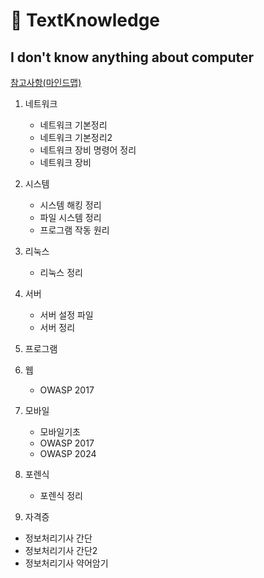 # 📑 TextKnowledge

## I don't know anything about computer

[참고사항(마인드맵)](https://github.com/limtaehyi/MyMindMap)
1. 네트워크
   - 네트워크 기본정리
   - 네트워크 기본정리2
   - 네트워크 장비 명령어 정리
   - 네트워크 장비

2. 시스템
   - 시스템 해킹 정리
   - 파일 시스템 정리
   - 프로그램 작동 원리

3. 리눅스
   - 리눅스 정리

4. 서버
   - 서버 설정 파일
   - 서버 정리

5. 프로그램
6. 웹
   - OWASP 2017

7. 모바일
   - 모바일기초
   - OWASP 2017
   - OWASP 2024

9. 포렌식
   - 포렌식 정리

10. 자격증
   - 정보처리기사 간단
   - 정보처리기사 간단2
   - 정보처리기사 약어암기

